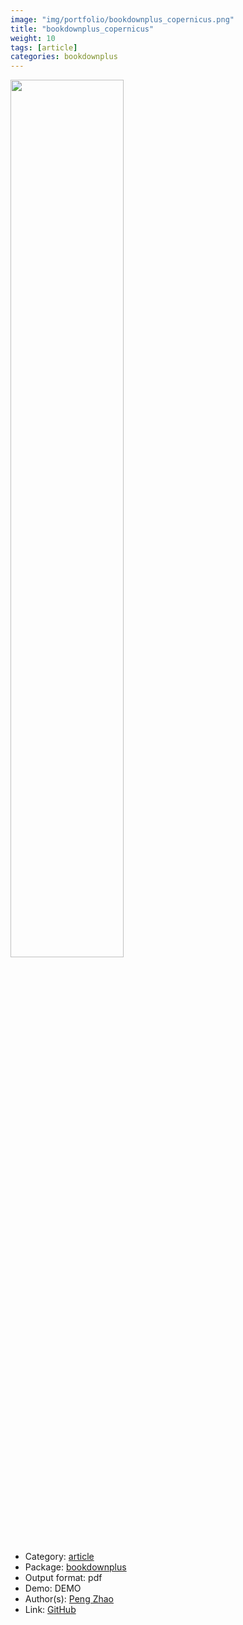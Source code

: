 ```yaml
---
image: "img/portfolio/bookdownplus_copernicus.png"
title: "bookdownplus_copernicus"
weight: 10
tags: [article]
categories: bookdownplus
---
```




<!--more-->

<p><a href="../../img/portfolio/bookdownplus_copernicus.png"><img class = "jf-image-shadow" src="../../img/portfolio/bookdownplus_copernicus.png", width="60%"></a></p>

- Category: [article](../../tags/article)
- Package: [bookdownplus](bookdownplus)
- Output format: pdf
- Demo: DEMO
- Author(s): [Peng Zhao](https://pzhao.org)
- Link: [GitHub](https://github.com/pzhaonet/bookdownplus)


